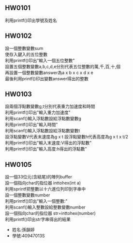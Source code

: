 HW0101 
-------
利用printf()印出學號及姓名  

HW0102  
-------
設一個整數變數sum  
使存入鍵入的五位整數  
利用primtf()印出"輸入一個五位整數"  
設置五個整數變數a,b,c,d,e分別代表五位整數的萬,千,百,十,個    
再設置一個整數變數answer為a x b x c x d x e  
最後利用printf()印出變數answer得出的整數  

HW0103  
-------
設兩個浮點數變數g,t分別代表重力加速度和時間  
利用primtf()印出"輸入重力加速度"  
利用scanf()輸入浮點數設給浮點數變數g  
利用primtf()印出"輸入時間"  
利用scanf()輸入浮點數設給浮點數變數t  
設浮點變數V代表末速度為g x t 
設浮點變數h代表高度為g x t x t/2  
利用primtf()印出"輸入末速度:V得出的浮點數"  
利用primtf()印出"輸入高度:h得出的浮點數"

HW0105
-------
設一個33位元(含結尾)的陣列buffer  
設一個指向char的指位器  inttohex(int a)  
利用sprintf把整數以十六進位列印到字串中  
設一個整數變數number  
利用primtf()印出"輸入一個整數:"  
利用scanf()輸入整數設給整數變數number  
設一個指向char的指位器  str=inttohex(number)  
利用printf()印出str字串得出的結果  


* 姓名:孫韻婷
* 學號:40947013S  
